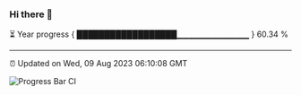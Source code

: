 ### Hi there 👋

⏳ Year progress { ██████████████████▁▁▁▁▁▁▁▁▁▁▁▁ } 60.34 %

---

⏰ Updated on Wed, 09 Aug 2023 06:10:08 GMT

![Progress Bar CI](https://github.com/Shyam-Makwana/GitHub-Actions-Demo/workflows/Progress%20Bar%20CI/badge.svg)
